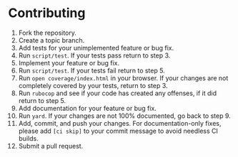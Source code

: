 # Contributing
1. Fork the repository.
2. Create a topic branch.
3. Add tests for your unimplemented feature or bug fix.
4. Run `script/test`. If your tests pass return to step 3.
5. Implement your feature or bug fix.
6. Run `script/test`. If your tests fail return to step 5.
7. Run `open coverage/index.html` in your browser. If your changes are not completely covered by your tests, return to step 3.
8. Run `rubocop` and see if your code has created any offenses, if it did return to step 5.
9. Add documentation for your feature or bug fix.
10. Run `yard`. If your changes are not 100% documented, go back to step 9.
11. Add, commit, and push your changes. For documentation-only fixes, please add `[ci skip]` to your commit message to avoid needless CI builds.
12. Submit a pull request.
